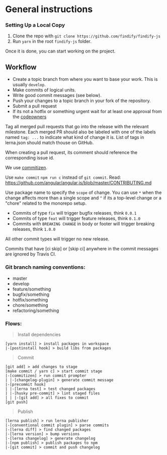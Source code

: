 # General instructions

### Setting Up a Local Copy

1. Clone the repo with `git clone https://github.com/findify/findify-js`
3. Run `yarn` in the root `findify-js` folder.

Once it is done, you can start working on the project.

## Workflow

- Create a topic branch from where you want to base your work. This is usually `develop`.
- Make commits of logical units.
- Write good commit messages (see below).
- Push your changes to a topic branch in your fork of the repository.
- Submit a pull request
- If its not a hotfix or something urgent wait for at least one approval from
  the [codeowners](https://help.github.com/articles/about-codeowners/)

Tag all merged pull requests that go into the release with the relevant milestone.
Each merged PR should also be labeled with one of the labels named
`tag: ...`  to indicate what kind of change it is.
List of tags in lerna.json should match thouse on GitHub.

When creating a pull request, its comment should reference the corresponding issue id.

We use [commitizen](https://github.com/commitizen/cz-cli).

Use `make commit` `npm run c` instead of `git commit`.
Read: https://github.com/angular/angular.js/blob/master/CONTRIBUTING.md

Use package name to specify the `scope` of change.
You can use `*` when the change affects more than a single scope and `^` if its
a top-level change or a "chore" related to the monorepo setup.

* Commits of type `fix` will trigger bugfix releases, think `0.0.1`
* Commits of type `feat` will trigger feature releases, think `0.1.0`
* Commits with `BREAKING CHANGE` in body or footer will trigger breaking releases, think `1.0.0`

All other commit types will trigger no new release.

Commits that have [ci skip] or [skip ci] anywhere in the commit messages are ignored by Travis CI.

### Git branch naming conventions:

* master
* develop
* feature/something
* bugfix/something
* hotfix/something
* chore/something
* refactoring/something

### Flows:
>Install dependencies
```
[yarn install] > install packages in workspace
|-[postinstall hook] > build libs from packages
```
>Commit
```
[git add] > add changes to stage
[make commit / yarn c] > start commit stage
|-[commitizen] > run commit prompter
| |-[changelog-plugin] > generate commit message
|-[precommit hook]
| |-[lerna test] > test changed packages
| |-[husky pre-commit] > lint staged files
| | |-[git add] > all fixes to commit
[git push]
```
>Publish
```
[lerna publish] > run lerna publisher
|-[conventional commit plugin] > parse commits
|-[lerna diff] > find changed packages
|-[lerna version] > bump versions
|-[lerna changelog] > generate changelog
|-[npm publish] > publish packages to npm
|-[git commit] > commit and push changelog
```
